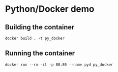 # Python/Docker demo

## Building the container
`docker build . -t py_docker`

## Running the container
`docker run --rm -it -p 80:80 --name pyd py_docker `
